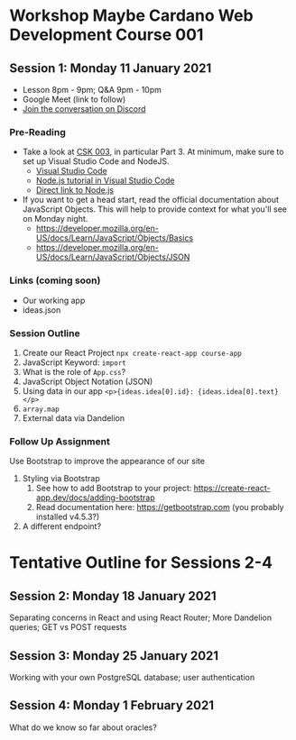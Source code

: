 # Workshop Maybe Cardano Web Development Course 001

## Session 1: Monday 11 January 2021
* Lesson 8pm - 9pm; Q&A 9pm - 10pm
* Google Meet (link to follow)
* [Join the conversation on Discord](https://github.com/workshop-maybe/dev-course-001)

### Pre-Reading
- Take a look at [CSK 003](https://github.com/GimbaLabs/csk-003), in particular Part 3. At minimum, make sure to set up Visual Studio Code and NodeJS.
    - [Visual Studio Code](https://code.visualstudio.com/)
    - [Node.js tutorial in Visual Studio Code](https://code.visualstudio.com/docs/nodejs/nodejs-tutorial)
    - [Direct link to Node.js](https://nodejs.org/en/download/)
- If you want to get a head start, read the official documentation about JavaScript Objects. This will help to provide context for what you'll see on Monday night.
	- https://developer.mozilla.org/en-US/docs/Learn/JavaScript/Objects/Basics 
	- https://developer.mozilla.org/en-US/docs/Learn/JavaScript/Objects/JSON

### Links (coming soon)
- Our working app
- ideas.json

### Session Outline
1. Create our React Project 
    ```npx create-react-app course-app```
2. JavaScript Keyword: ```import```
3. What is the role of ```App.css```?
4. JavaScript Object Notation (JSON)
5. Using data in our app
    ```<p>{ideas.idea[0].id}: {ideas.idea[0].text}</p>```
6. ```array.map```
7. External data via Dandelion

### Follow Up Assignment
Use Bootstrap to improve the appearance of our site
1. Styling via Bootstrap
	1. See how to add Bootstrap to your project: https://create-react-app.dev/docs/adding-bootstrap
	2. Read documentation here: https://getbootstrap.com (you probably installed v4.5.3?)
2. A different endpoint?

# Tentative Outline for Sessions 2-4
## Session 2: Monday 18 January 2021
Separating concerns in React and using React Router; More Dandelion queries; GET vs POST requests

## Session 3: Monday 25 January 2021
Working with your own PostgreSQL database; user authentication

## Session 4: Monday 1 February 2021
What do we know so far about oracles?